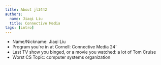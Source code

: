```yaml
---
title: About jl3442
authors:
  name: Jiaqi Liu
  title: Connective Media
tags: [intro]
---
```


- Name/Nickname: Jiaqi Liu
- Program you're in at Cornell: Connective Media 24‘
- Last TV show you binged, or a movie you watched: a lot of Tom Cruise
- Worst CS Topic: computer systems organization
